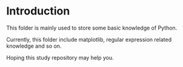 # Introduction
This folder is mainly used to store some basic knowledge of Python.

Currently, this folder include matplotlib, regular expression related knowledge and so on.

Hoping this study repository may help you.
